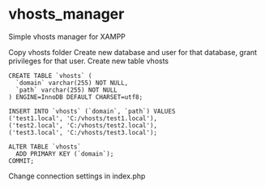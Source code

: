 # vhosts_manager

Simple vhosts manager for XAMPP

Copy vhosts folder
Create new database and user for that database, grant privileges for that user.
Create new table vhosts
```
CREATE TABLE `vhosts` (
  `domain` varchar(255) NOT NULL,
  `path` varchar(255) NOT NULL
) ENGINE=InnoDB DEFAULT CHARSET=utf8;

INSERT INTO `vhosts` (`domain`, `path`) VALUES
('test1.local', 'C:/vhosts/test1.local'),
('test2.local', 'C:/vhosts/test2.local'),
('test3.local', 'C:/vhosts/test3.local');

ALTER TABLE `vhosts`
  ADD PRIMARY KEY (`domain`);
COMMIT;
```
Change connection settings in index.php
